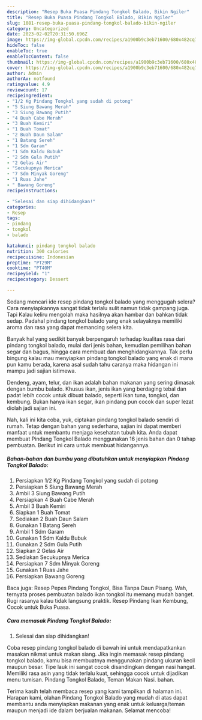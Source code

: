 ```yaml
---
description: "Resep Buka Puasa Pindang Tongkol Balado, Bikin Ngiler"
title: "Resep Buka Puasa Pindang Tongkol Balado, Bikin Ngiler"
slug: 1081-resep-buka-puasa-pindang-tongkol-balado-bikin-ngiler
category: Uncategorized
date: 2023-02-02T20:31:50.696Z
image: https://img-global.cpcdn.com/recipes/a1900b9c3eb71600/680x482cq70/pindang-tongkol-balado-foto-resep-utama.jpg
hideToc: false
enableToc: true
enableTocContent: false
thumbnail: https://img-global.cpcdn.com/recipes/a1900b9c3eb71600/680x482cq70/pindang-tongkol-balado-foto-resep-utama.jpg
cover: https://img-global.cpcdn.com/recipes/a1900b9c3eb71600/680x482cq70/pindang-tongkol-balado-foto-resep-utama.jpg
author: Admin
authorAv: notfound
ratingvalue: 4.9
reviewcount: 17
recipeingredient:
- "1/2 Kg Pindang Tongkol yang sudah di potong"
- "5 Siung Bawang Merah"
- "3 Siung Bawang Putih"
- "4 Buah Cabe Merah"
- "3 Buah Kemiri"
- "1 Buah Tomat"
- "2 Buah Daun Salam"
- "1 Batang Sereh"
- "1 Sdm Garam"
- "1 Sdm Kaldu Bubuk"
- "2 Sdm Gula Putih"
- "2 Gelas Air"
- "Secukupnya Merica"
- "7 Sdm Minyak Goreng"
- "1 Ruas Jahe"
- " Bawang Goreng"
recipeinstructions:

- "Selesai dan siap dihidangkan!"
categories:
- Resep
tags:
- pindang
- tongkol
- balado

katakunci: pindang tongkol balado 
nutrition: 300 calories
recipecuisine: Indonesian
preptime: "PT29M"
cooktime: "PT40M"
recipeyield: "1"
recipecategory: Dessert

---
```



Sedang mencari ide resep pindang tongkol balado yang menggugah selera? Cara menyiapkannya sangat tidak terlalu sulit namun tidak gampang juga. Tapi Kalau keliru mengolah maka hasilnya akan hambar dan bahkan tidak sedap. Padahal pindang tongkol balado yang enak selayaknya memiliki aroma dan rasa yang dapat memancing selera kita.


Banyak hal yang sedikit banyak berpengaruh terhadap kualitas rasa dari pindang tongkol balado, mulai dari jenis bahan, kemudian pemilihan bahan segar dan bagus, hingga cara membuat dan menghidangkannya. Tak perlu bingung kalau mau menyiapkan pindang tongkol balado yang enak di mana pun kamu berada, karena asal sudah tahu caranya maka hidangan ini mampu jadi sajian istimewa.

Dendeng, ayam, telur, dan ikan adalah bahan makanan yang sering dimasak dengan bumbu balado. Khusus ikan, jenis ikan yang berdaging tebal dan padat lebih cocok untuk dibuat balado, seperti ikan tuna, tongkol, dan kembung. Bukan hanya ikan segar, ikan pindang pun cocok dan super lezat diolah jadi sajian ini.


Nah, kali ini kita coba, yuk, ciptakan pindang tongkol balado sendiri di rumah. Tetap dengan bahan yang sederhana, sajian ini dapat memberi manfaat untuk membantu menjaga kesehatan tubuh kita. Anda dapat membuat Pindang Tongkol Balado menggunakan 16 jenis bahan dan 0 tahap pembuatan. Berikut ini cara untuk membuat hidangannya.

<!--inarticleads1-->

##### Bahan-bahan dan bumbu yang dibutuhkan untuk menyiapkan Pindang Tongkol Balado:

1. Persiapkan 1/2 Kg Pindang Tongkol yang sudah di potong
1. Persiapkan 5 Siung Bawang Merah
1. Ambil 3 Siung Bawang Putih
1. Persiapkan 4 Buah Cabe Merah
1. Ambil 3 Buah Kemiri
1. Siapkan 1 Buah Tomat
1. Sediakan 2 Buah Daun Salam
1. Gunakan 1 Batang Sereh
1. Ambil 1 Sdm Garam
1. Gunakan 1 Sdm Kaldu Bubuk
1. Gunakan 2 Sdm Gula Putih
1. Siapkan 2 Gelas Air
1. Sediakan Secukupnya Merica
1. Persiapkan 7 Sdm Minyak Goreng
1. Gunakan 1 Ruas Jahe
1. Persiapkan  Bawang Goreng


Baca juga: Resep Pepes Pindang Tongkol, Bisa Tanpa Daun Pisang. Wah, ternyata proses pembuatan balado ikan tongkol itu memang mudah banget. Rugi rasanya kalau tidak langsung praktik. Resep Pindang Ikan Kembung, Cocok untuk Buka Puasa. 

<!--inarticleads2-->

##### Cara memasak Pindang Tongkol Balado:


1. Selesai dan siap dihidangkan!

Coba resep pindang tongkol balado di bawah ini untuk mendapatkankan masakan nikmat untuk makan siang. Jika ingin memasak resep pindang tongkol balado, kamu bisa membuatnya menggunakan pindang ukuran kecil maupun besar. Tipe lauk ini sangat cocok disandingkan dengan nasi hangat. Memiliki rasa asin yang tidak terlalu kuat, sehingga cocok untuk dijadikan menu tumisan. Pindang Tongkol Balado, Teman Makan Nasi. bahan. 

Terima kasih telah membaca resep yang kami tampilkan di halaman ini. Harapan kami, olahan Pindang Tongkol Balado yang mudah di atas dapat membantu anda menyiapkan makanan yang enak untuk keluarga/teman maupun menjadi ide dalam berjualan makanan. Selamat mencoba!
